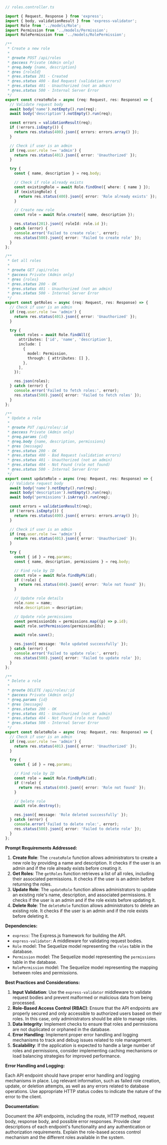 ```typescript
// roles.controller.ts

import { Request, Response } from 'express';
import { body, validationResult } from 'express-validator';
import Role from '../models/Role';
import Permission from '../models/Permission';
import RolePermission from '../models/RolePermission';

/**
 * Create a new role
 *
 * @route POST /api/roles
 * @access Private (Admin only)
 * @req.body {name, description}
 * @res {roleId}
 * @res.status 201 - Created
 * @res.status 400 - Bad Request (validation errors)
 * @res.status 401 - Unauthorized (not an admin)
 * @res.status 500 - Internal Server Error
 */
export const createRole = async (req: Request, res: Response) => {
  // Validate request body
  await body('name').notEmpty().run(req);
  await body('description').notEmpty().run(req);

  const errors = validationResult(req);
  if (!errors.isEmpty()) {
    return res.status(400).json({ errors: errors.array() });
  }

  // Check if user is an admin
  if (req.user.role !== 'admin') {
    return res.status(401).json({ error: 'Unauthorized' });
  }

  try {
    const { name, description } = req.body;

    // Check if role already exists
    const existingRole = await Role.findOne({ where: { name } });
    if (existingRole) {
      return res.status(400).json({ error: 'Role already exists' });
    }

    // Create new role
    const role = await Role.create({ name, description });

    res.status(201).json({ roleId: role.id });
  } catch (error) {
    console.error('Failed to create role:', error);
    res.status(500).json({ error: 'Failed to create role' });
  }
};

/**
 * Get all roles
 *
 * @route GET /api/roles
 * @access Private (Admin only)
 * @res {roles}
 * @res.status 200 - OK
 * @res.status 401 - Unauthorized (not an admin)
 * @res.status 500 - Internal Server Error
 */
export const getRoles = async (req: Request, res: Response) => {
  // Check if user is an admin
  if (req.user.role !== 'admin') {
    return res.status(401).json({ error: 'Unauthorized' });
  }

  try {
    const roles = await Role.findAll({
      attributes: ['id', 'name', 'description'],
      include: [
        {
          model: Permission,
          through: { attributes: [] },
        },
      ],
    });

    res.json(roles);
  } catch (error) {
    console.error('Failed to fetch roles:', error);
    res.status(500).json({ error: 'Failed to fetch roles' });
  }
};

/**
 * Update a role
 *
 * @route PUT /api/roles/:id
 * @access Private (Admin only)
 * @req.params {id}
 * @req.body {name, description, permissions}
 * @res {message}
 * @res.status 200 - OK
 * @res.status 400 - Bad Request (validation errors)
 * @res.status 401 - Unauthorized (not an admin)
 * @res.status 404 - Not Found (role not found)
 * @res.status 500 - Internal Server Error
 */
export const updateRole = async (req: Request, res: Response) => {
  // Validate request body
  await body('name').notEmpty().run(req);
  await body('description').notEmpty().run(req);
  await body('permissions').isArray().run(req);

  const errors = validationResult(req);
  if (!errors.isEmpty()) {
    return res.status(400).json({ errors: errors.array() });
  }

  // Check if user is an admin
  if (req.user.role !== 'admin') {
    return res.status(401).json({ error: 'Unauthorized' });
  }

  try {
    const { id } = req.params;
    const { name, description, permissions } = req.body;

    // Find role by ID
    const role = await Role.findByPk(id);
    if (!role) {
      return res.status(404).json({ error: 'Role not found' });
    }

    // Update role details
    role.name = name;
    role.description = description;

    // Update role permissions
    const permissionIds = permissions.map((p) => p.id);
    await role.setPermissions(permissionIds);

    await role.save();

    res.json({ message: 'Role updated successfully' });
  } catch (error) {
    console.error('Failed to update role:', error);
    res.status(500).json({ error: 'Failed to update role' });
  }
};

/**
 * Delete a role
 *
 * @route DELETE /api/roles/:id
 * @access Private (Admin only)
 * @req.params {id}
 * @res {message}
 * @res.status 200 - OK
 * @res.status 401 - Unauthorized (not an admin)
 * @res.status 404 - Not Found (role not found)
 * @res.status 500 - Internal Server Error
 */
export const deleteRole = async (req: Request, res: Response) => {
  // Check if user is an admin
  if (req.user.role !== 'admin') {
    return res.status(401).json({ error: 'Unauthorized' });
  }

  try {
    const { id } = req.params;

    // Find role by ID
    const role = await Role.findByPk(id);
    if (!role) {
      return res.status(404).json({ error: 'Role not found' });
    }

    // Delete role
    await role.destroy();

    res.json({ message: 'Role deleted successfully' });
  } catch (error) {
    console.error('Failed to delete role:', error);
    res.status(500).json({ error: 'Failed to delete role' });
  }
};
```

**Prompt Requirements Addressed:**

1. **Create Role**: The `createRole` function allows administrators to create a new role by providing a name and description. It checks if the user is an admin and if the role already exists before creating it.
2. **Get Roles**: The `getRoles` function retrieves a list of all roles, including their associated permissions. It checks if the user is an admin before returning the roles.
3. **Update Role**: The `updateRole` function allows administrators to update an existing role's name, description, and associated permissions. It checks if the user is an admin and if the role exists before updating it.
4. **Delete Role**: The `deleteRole` function allows administrators to delete an existing role. It checks if the user is an admin and if the role exists before deleting it.

**Dependencies:**

- `express`: The Express.js framework for building the API.
- `express-validator`: A middleware for validating request bodies.
- `Role` model: The Sequelize model representing the `roles` table in the database.
- `Permission` model: The Sequelize model representing the `permissions` table in the database.
- `RolePermission` model: The Sequelize model representing the mapping between roles and permissions.

**Best Practices and Considerations:**

1. **Input Validation**: Use the `express-validator` middleware to validate request bodies and prevent malformed or malicious data from being processed.
2. **Role-Based Access Control (RBAC)**: Ensure that the API endpoints are properly secured and only accessible to authorized users based on their roles. In this case, only administrators should be able to manage roles.
3. **Data Integrity**: Implement checks to ensure that roles and permissions are not duplicated or orphaned in the database.
4. **Error Handling**: Implement proper error handling and logging mechanisms to track and debug issues related to role management.
5. **Scalability**: If the application is expected to handle a large number of roles and permissions, consider implementing caching mechanisms or load balancing strategies for improved performance.

**Error Handling and Logging:**

Each API endpoint should have proper error handling and logging mechanisms in place. Log relevant information, such as failed role creation, update, or deletion attempts, as well as any errors related to database operations. Use appropriate HTTP status codes to indicate the nature of the error to the client.

**Documentation:**

Document the API endpoints, including the route, HTTP method, request body, response body, and possible error responses. Provide clear descriptions of each endpoint's functionality and any authentication or authorization requirements. Explain the role-based access control mechanism and the different roles available in the system.